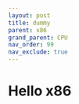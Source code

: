 ```yaml
---
layout: post
title: dummy
parent: x86
grand_parent: CPU
nav_order: 99
nav_exclude: true
---
```


# Hello x86